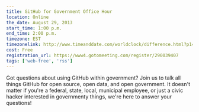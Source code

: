 ```yaml
---
title: GitHub for Government Office Hour
location: Online
the_date: August 29, 2013
start_time: 1:00 p.m.
end_time: 2:00 p.m.
timezone: EST
timezonelink: http://www.timeanddate.com/worldclock/difference.html?p1=263
cost: Free
registration_url: https://www4.gotomeeting.com/register/290039407
tags: ['web-free', 'rss']
---
```



Got questions about using GitHub within government? Join us to talk all things GitHub for open source, open data, and open government. 
It doesn't matter if you're a federal, state, local, municipal employee, or just a civic hacker interested in governmenty things, we're here to answer your questions!
